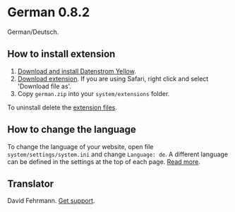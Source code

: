 German 0.8.2
=============
German/Deutsch.

## How to install extension

1. [Download and install Datenstrom Yellow](https://github.com/datenstrom/yellow/).
2. [Download extension](https://github.com/datenstrom/yellow-extensions/raw/master/zip/german.zip). If you are using Safari, right click and select 'Download file as'.
3. Copy `german.zip` into your `system/extensions` folder.

To uninstall delete the [extension files](update.ini).

## How to change the language

To change the language of your website, open file `system/settings/system.ini` and change `Language: de`. A different language can be defined in the settings at the top of each page. [Read more](https://developers.datenstrom.se/help/adjusting-system#system-settings).

## Translator

David Fehrmann. [Get support](https://developers.datenstrom.se/help/support).